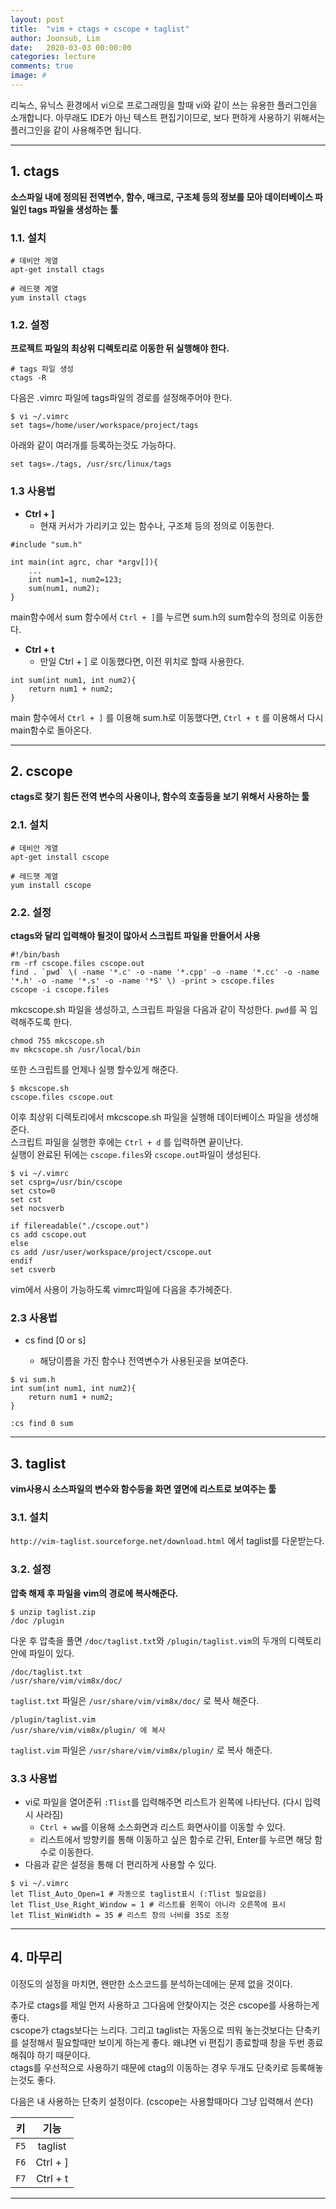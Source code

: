 ```yaml
---
layout: post
title:  "vim + ctags + cscope + taglist"
author: Joonsub, Lim
date:   2020-03-03 00:00:00
categories: lecture
comments: true
image: #
---
```

리눅스, 유닉스 환경에서 vi으로 프로그래밍을 할때 vi와 같이 쓰는 유용한 플러그인을 소개합니다.
아무래도 IDE가 아닌 텍스트 편집기이므로, 보다 편하게 사용하기 위해서는 플러그인을 같이 사용해주면 됩니다.

---

## 1. ctags
**소스파일 내에 정의된 전역변수, 함수, 매크로, 구조체 등의 정보를 모아 데이터베이스 파일인 tags 파일을 생성하는 툴**

### 1.1. 설치
```
# 데비안 게열
apt-get install ctags

# 레드햇 계열
yum install ctags
```

### 1.2. 설정
**프로젝트 파일의 최상위 디렉토리로 이동한 뒤 실행해야 한다.**
```
# tags 파일 생성
ctags -R
```

다음은 .vimrc 파일에 tags파일의 경로를 설정해주어야 한다.
```
$ vi ~/.vimrc
set tags=/home/user/workspace/project/tags
```
아래와 같이 여러개를 등록하는것도 가능하다.
```
set tags=./tags, /usr/src/linux/tags
```

### 1.3 사용법
- **Ctrl + ]**
    - 현재 커서가 가리키고 있는 함수나, 구조체 등의 정의로 이동한다.

```
#include "sum.h"

int main(int agrc, char *argv[]){
    ...
    int num1=1, num2=123;
    sum(num1, num2); 
}
```

main함수에서 sum 함수에서 `Ctrl + ]`를 누르면 sum.h의 sum함수의 정의로 이동한다.

- **Ctrl + t**
    - 만일 Ctrl + ] 로 이동했다면, 이전 위치로 할때 사용한다.

```
int sum(int num1, int num2){
    return num1 + num2;
}
```

main 함수에서 `Ctrl + ]` 를 이용해 sum.h로 이동했다면, `Ctrl + t` 를 이용해서 다시 main함수로 돌아온다.

___

## 2. cscope
**ctags로 찾기 힘든 전역 변수의 사용이나, 함수의 호출등을 보기 위해서 사용하는 툴**

### 2.1. 설치
```
# 데비안 게열
apt-get install cscope

# 레드햇 계열
yum install cscope
```

### 2.2. 설정
**ctags와 달리 입력해야 될것이 많아서 스크립트 파일을 만들어서 사용**

```
#!/bin/bash
rm -rf cscope.files cscope.out
find . `pwd` \( -name '*.c' -o -name '*.cpp' -o -name '*.cc' -o -name '*.h' -o -name '*.s' -o -name '*S' \) -print > cscope.files
cscope -i cscope.files
```
mkcscope.sh 파일을 생성하고, 스크립트 파일을 다음과 같이 작성한다. `pwd`를 꼭 입력해주도록 한다.

```
chmod 755 mkcscope.sh
mv mkcscope.sh /usr/local/bin
```
또한 스크립트를 언제나 실행 할수있게 해준다.   

```
$ mkcscope.sh
cscope.files cscope.out
```
이후 최상위 디렉토리에서 mkcscope.sh 파일을 실행해 데이터베이스 파일을 생성해준다.    
스크립트 파일을 실행한 후에는 `Ctrl + d` 를 입력하면 끝이난다.     
실행이 완료된 뒤에는 `cscope.files`와 `cscope.out`파일이 생성된다.    

```
$ vi ~/.vimrc
set csprg=/usr/bin/cscope
set csto=0
set cst
set nocsverb

if filereadable("./cscope.out")
cs add cscope.out
else
cs add /usr/user/workspace/project/cscope.out
endif
set csverb
```
vim에서 사용이 가능하도록 vimrc파일에 다음을 추가헤준다.

### 2.3 사용법
- cs find [0 or s] <name>
    - 해당이름을 가진 함수나 전역변수가 사용된곳을 보여준다.

```
$ vi sum.h
int sum(int num1, int num2){
    return num1 + num2;
}

:cs find 0 sum
```
---

## 3. taglist
**vim사용시 소스파일의 변수와 함수등을 화면 옆면에 리스트로 보여주는 툴**

### 3.1. 설치
`http://vim-taglist.sourceforge.net/download.html` 에서 taglist를 다운받는다.

### 3.2. 설정
**압축 해제 후 파일을 vim의 경로에 복사해준다.**
```
$ unzip taglist.zip
/doc /plugin
```
다운 후 압축을 풀면 `/doc/taglist.txt`와 `/plugin/taglist.vim`의 두개의 디렉토리안에 파일이 있다.
```
/doc/taglist.txt
/usr/share/vim/vim8x/doc/
```
`taglist.txt` 파일은 `/usr/share/vim/vim8x/doc/` 로 복사 해준다.

```
/plugin/taglist.vim
/usr/share/vim/vim8x/plugin/ 에 복사
```
`taglist.vim` 파일은 `/usr/share/vim/vim8x/plugin/` 로 복사 해준다.

### 3.3 사용법
- vi로 파일을 열어준뒤 `:Tlist`를 입력해주면 리스트가 왼쪽에 나타난다. (다시 입력시 사라짐)
    - `Ctrl + ww`를 이용해 소스화면과 리스트 화면사이를 이동할 수 있다.
    - 리스트에서 방향키를 통해 이동하고 싶은 함수로 간뒤, Enter를 누르면 해당 함수로 이동한다.
- 다음과 같은 설정을 통해 더 편리하게 사용할 수 있다.
```
$ vi ~/.vimrc
let Tlist_Auto_Open=1 # 자동으로 taglist표시 (:Tlist 필요없음)
let Tlist_Use_Right_Window = 1 # 리스트를 왼쪽이 아니라 오른쪽에 표시
let Tlist_WinWidth = 35 # 리스트 창의 너비를 35로 조정
```

---

## 4. 마무리
이정도의 설정을 마치면, 왠만한 소스코드를 분석하는데에는 문제 없을 것이다.   

추가로 ctags를 제일 먼저 사용하고 그다음에 안찾아지는 것은 cscope를 사용하는게 좋다.    
cscope가 ctags보다는 느리다. 그리고 taglist는 자동으로 띄워 놓는것보다는 단축키를 설정해서 필요할때만 보이게 하는게 좋다.   왜냐면 vi 편집기 종료할때 창을 두번 종료 해줘야 하기 때문이다.     
ctags를 우선적으로 사용하기 때문에 ctag의 이동하는 경우 두개도 단축키로 등록해놓는것도 좋다. 

다음은 내 사용하는 단축키 설정이다. (cscope는 사용할때마다 그냥 입력해서 쓴다)

| 키 | 기능 |
|:---:|:---:|
| `F5` | taglist |
| `F6` | Ctrl + ] | 
| `F7` | Ctrl + t |

---